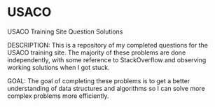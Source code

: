# USACO
USACO Training Site Question Solutions

DESCRIPTION:
This is a repository of my completed questions for the USACO training site. The majority of these problems are done independently,
with some reference to StackOverflow and observing working solutions when I got stuck.

GOAL:
The goal of completing these problems is to get a better understanding of data structures and algorithms so I can solve more complex problems more efficiently.
